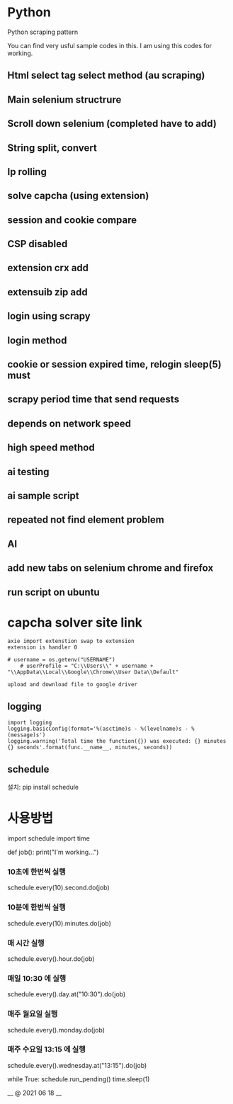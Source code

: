 # Python
Python scraping pattern

You can find very usful sample codes in this.
I am using this codes for working.
## Html select tag select method (au scraping)
## Main selenium structrure
## Scroll down selenium (completed have to add)
## String split, convert
## Ip rolling
## solve capcha (using extension)
## session and cookie compare
## CSP disabled
## extension crx add
## extensuib zip add
## login using scrapy
## login method 
## cookie or session expired time, relogin  sleep(5) must
## scrapy period time that send requests
## depends on network speed
## high speed method
## ai testing
## ai sample script
## repeated not find element problem
## AI
## add new tabs on selenium chrome and firefox
## run script on ubuntu
            
   # capcha solver site link
    
    axie import extenstion swap to extension
    extension is handler 0
    
    # username = os.getenv("USERNAME")
        # userProfile = "C:\\Users\\" + username + "\\AppData\\Local\\Google\\Chrome\\User Data\\Default"
    
    upload and download file to google driver
    
## logging
    import logging
    logging.basicConfig(format='%(asctime)s - %(levelname)s - %(message)s')
    logging.warning('Total time the function({}) was executed: {} minutes {} seconds'.format(func.__name__, minutes, seconds))

## schedule
설치: 
pip install schedule


# 사용방법
import schedule
import time
 
def job():
    print("I'm working...")
 

### 10초에 한번씩 실행
schedule.every(10).second.do(job)
### 10분에 한번씩 실행
schedule.every(10).minutes.do(job)
### 매 시간 실행
schedule.every().hour.do(job)
### 매일 10:30 에 실행
schedule.every().day.at("10:30").do(job)
### 매주 월요일 실행
schedule.every().monday.do(job)
### 매주 수요일 13:15 에 실행
schedule.every().wednesday.at("13:15").do(job)
 

while True:
    schedule.run_pending()
    time.sleep(1)
    
__  @ 2021 06 18 __
